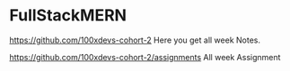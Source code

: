 # FullStackMERN

https://github.com/100xdevs-cohort-2
Here you get all week Notes.

https://github.com/100xdevs-cohort-2/assignments  All week Assignment
